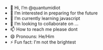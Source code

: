 - 👋 Hi, I’m @quantumidiot
- 👀 I’m interested in preparing for the future
- 🌱 I’m currently learning javascript
- 💞️ I’m looking to collaborate on ...
- 📫 How to reach me please dont
- 😄 Pronouns: He/Him
- ⚡ Fun fact: I'm not the brightest

<!---
quantumidiot/quantumidiot is a ✨ special ✨ repository because its `README.md` (this file) appears on your GitHub profile.
You can click the Preview link to take a look at your changes.
--->
